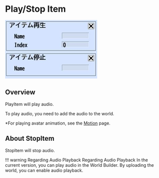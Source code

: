 # Play/Stop Item

![PlayStopItem_1](img/PlayStopItem_1.jpg)

## Overview

PlayItem will play audio.

To play audio, you need to add the audio to the world.

*For playing avatar animation, see the [Motion](../Motion/Motion.md) page.

## About StopItem

StopItem will stop audio.

!!! warning Regarding Audio Playback
    Regarding Audio Playback In the current version, you can play audio in the World Builder. By uploading the world, you can enable audio playback.
